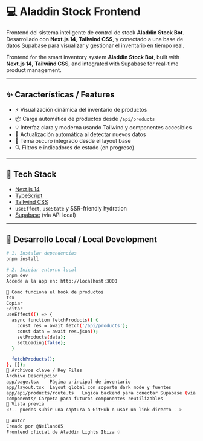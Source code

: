 # 💻 Aladdin Stock Frontend

Frontend del sistema inteligente de control de stock **Aladdin Stock Bot**.  
Desarrollado con **Next.js 14**, **Tailwind CSS**, y conectado a una base de datos Supabase para visualizar y gestionar el inventario en tiempo real.

Frontend for the smart inventory system **Aladdin Stock Bot**, built with **Next.js 14**, **Tailwind CSS**, and integrated with Supabase for real-time product management.

---

## ✨ Características / Features

- ⚡ Visualización dinámica del inventario de productos
- 📦 Carga automática de productos desde `/api/products`
- 💡 Interfaz clara y moderna usando Tailwind y componentes accesibles
- 🔁 Actualización automática al detectar nuevos datos
- 🌙 Tema oscuro integrado desde el layout base
- 🔍 Filtros e indicadores de estado (en progreso)

---

## 🧠 Tech Stack

- [Next.js 14](https://nextjs.org/)
- [TypeScript](https://www.typescriptlang.org/)
- [Tailwind CSS](https://tailwindcss.com/)
- `useEffect`, `useState` y SSR-friendly hydration
- [Supabase](https://supabase.com/) (vía API local)

---

## 🚀 Desarrollo Local / Local Development

```bash
# 1. Instalar dependencias
pnpm install

# 2. Iniciar entorno local
pnpm dev
Accede a la app en: http://localhost:3000

🧪 Cómo funciona el hook de productos
tsx
Copiar
Editar
useEffect(() => {
  async function fetchProducts() {
    const res = await fetch('/api/products');
    const data = await res.json();
    setProducts(data);
    setLoading(false);
  }

  fetchProducts();
}, []);
🧩 Archivos clave / Key Files
Archivo	Descripción
app/page.tsx	Página principal de inventario
app/layout.tsx	Layout global con soporte dark mode y fuentes
app/api/products/route.ts	Lógica backend para conectar Supabase (via Vercel)
components/	Carpeta para futuros componentes reutilizables
📸 Vista previa
<!-- puedes subir una captura a GitHub o usar un link directo -->

👤 Autor
Creado por @Neiland85
Frontend oficial de Aladdin Lights Ibiza 💡
